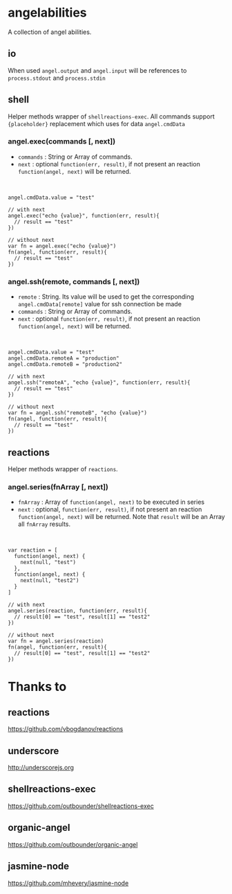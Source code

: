 # angelabilities

A collection of angel abilities.

## io

When used `angel.output` and `angel.input` will be references to `process.stdout` and `process.stdin`

## shell

Helper methods wrapper of `shellreactions-exec`. 
All commands support `{placeholder}` replacement which uses for data `angel.cmdData`

### angel.exec(commands [, next])

* `commands` : String or Array of commands.
* `next` : optional `function(err, result)`, if not present an reaction `function(angel, next)` will be returned.

<br />

    angel.cmdData.value = "test"

    // with next
    angel.exec("echo {value}", function(err, result){
      // result == "test"
    })

    // without next
    var fn = angel.exec("echo {value}")
    fn(angel, function(err, result){
      // result == "test"
    })

### angel.ssh(remote, commands [, next])

* `remote` : String. Its value will be used to get the corresponding `angel.cmdData[remote]` value for ssh connection be made
* `commands` : String or Array of commands.
* `next` : optional `function(err, result)`, if not present an reaction `function(angel, next)` will be returned.

<br />

    angel.cmdData.value = "test"
    angel.cmdData.remoteA = "production"
    angel.cmdData.remoteB = "production2"

    // with next
    angel.ssh("remoteA", "echo {value}", function(err, result){
      // result == "test"
    })

    // without next
    var fn = angel.ssh("remoteB", "echo {value}")
    fn(angel, function(err, result){
      // result == "test"
    })

## reactions

Helper methods wrapper of `reactions`. 

### angel.series(fnArray [, next]) 

* `fnArray` : Array of `function(angel, next)` to be executed in series
* `next` : optional, `function(err, result)`, if not present an reaction `function(angel, next)` will be returned. Note that `result` will be an Array  all `fnArray` results.

<br />

    var reaction = [
      function(angel, next) {
        next(null, "test")
      },
      function(angel, next) {
        next(null, "test2")
      }
    ]

    // with next
    angel.series(reaction, function(err, result){
      // result[0] == "test", result[1] == "test2"
    })

    // without next
    var fn = angel.series(reaction)
    fn(angel, function(err, result){
      // result[0] == "test", result[1] == "test2"
    })

# Thanks to

## reactions
https://github.com/vbogdanov/reactions

## underscore 
http://underscorejs.org

## shellreactions-exec
https://github.com/outbounder/shellreactions-exec

## organic-angel
https://github.com/outbounder/organic-angel

## jasmine-node
https://github.com/mhevery/jasmine-node